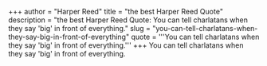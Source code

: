+++
author = "Harper Reed"
title = "the best Harper Reed Quote"
description = "the best Harper Reed Quote: You can tell charlatans when they say 'big' in front of everything."
slug = "you-can-tell-charlatans-when-they-say-big-in-front-of-everything"
quote = '''You can tell charlatans when they say 'big' in front of everything.'''
+++
You can tell charlatans when they say 'big' in front of everything.
